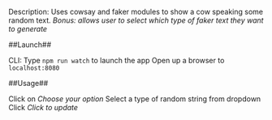 Description: Uses cowsay and faker modules to show a cow speaking some random text. 
_Bonus: allows user to select which type of faker text they want to generate_

##Launch##

 CLI: Type `npm run watch` to launch the app
 Open up a browser to `localhost:8080`

##Usage##

  Click on *Choose your option*
  Select a type of random string from dropdown
  Click *Click to update*

  